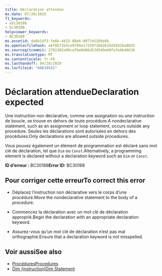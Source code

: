 ```yaml
---
title: Déclaration attendue
ms.date: 07/20/2015
f1_keywords:
- vbc30188
- bc30188
helpviewer_keywords:
- BC30188
ms.assetid: da6b1df3-fe6b-4415-88e6-0977e5189e0b
ms.openlocfilehash: e6f8bf2b4ce9789a1715971b8262bdd162ba8035
ms.sourcegitcommit: 2701302a99cafbe0d86d53d540eb0fa7e9b46b36
ms.translationtype: MT
ms.contentlocale: fr-FR
ms.lasthandoff: 04/28/2019
ms.locfileid: "64619531"
---
```

# <a name="declaration-expected"></a><span data-ttu-id="0b640-102">Déclaration attendue</span><span class="sxs-lookup"><span data-stu-id="0b640-102">Declaration expected</span></span>
<span data-ttu-id="0b640-103">Une instruction non déclarative, comme une assignation ou une instruction de boucle, se trouve en dehors de toute procédure.</span><span class="sxs-lookup"><span data-stu-id="0b640-103">A nondeclarative statement, such as an assignment or loop statement, occurs outside any procedure.</span></span> <span data-ttu-id="0b640-104">Seules les déclarations sont autorisées en dehors des procédures.</span><span class="sxs-lookup"><span data-stu-id="0b640-104">Only declarations are allowed outside procedures.</span></span>  
  
 <span data-ttu-id="0b640-105">Vous pouvez également un élément de programmation est déclaré sans mot clé de déclaration, tel que `Dim` ou `Const`.</span><span class="sxs-lookup"><span data-stu-id="0b640-105">Alternatively, a programming element is declared without a declaration keyword such as `Dim` or `Const`.</span></span>  
  
 <span data-ttu-id="0b640-106">**ID d’erreur :** BC30188</span><span class="sxs-lookup"><span data-stu-id="0b640-106">**Error ID:** BC30188</span></span>  
  
## <a name="to-correct-this-error"></a><span data-ttu-id="0b640-107">Pour corriger cette erreur</span><span class="sxs-lookup"><span data-stu-id="0b640-107">To correct this error</span></span>  
  
- <span data-ttu-id="0b640-108">Déplacez l’instruction non déclarative vers le corps d’une procédure.</span><span class="sxs-lookup"><span data-stu-id="0b640-108">Move the nondeclarative statement to the body of a procedure.</span></span>  
  
- <span data-ttu-id="0b640-109">Commencez la déclaration avec un mot clé de déclaration approprié.</span><span class="sxs-lookup"><span data-stu-id="0b640-109">Begin the declaration with an appropriate declaration keyword.</span></span>  
  
- <span data-ttu-id="0b640-110">Assurez-vous qu’un mot clé de déclaration n’est pas mal orthographié.</span><span class="sxs-lookup"><span data-stu-id="0b640-110">Ensure that a declaration keyword is not misspelled.</span></span>  
  
## <a name="see-also"></a><span data-ttu-id="0b640-111">Voir aussi</span><span class="sxs-lookup"><span data-stu-id="0b640-111">See also</span></span>

- [<span data-ttu-id="0b640-112">Procédures</span><span class="sxs-lookup"><span data-stu-id="0b640-112">Procedures</span></span>](../../../visual-basic/programming-guide/language-features/procedures/index.md)
- [<span data-ttu-id="0b640-113">Dim (instruction)</span><span class="sxs-lookup"><span data-stu-id="0b640-113">Dim Statement</span></span>](../../../visual-basic/language-reference/statements/dim-statement.md)

